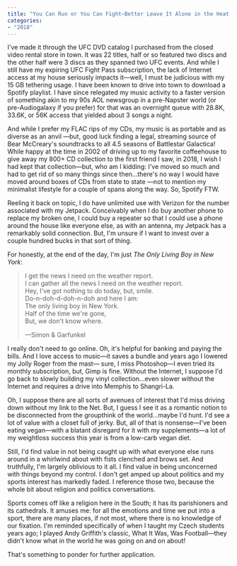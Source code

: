 ```yaml
---
title: "You Can Run or You Can Fight—Better Leave It Alone in the Heat of the Night (1987)."
categories:
- "2018"
---
```


I've made it through the UFC DVD catalog I purchased from the closed video rental store in town. It was 22 titles, half or so featured two discs and the other half were 3 discs as they spanned two UFC events. And while I still have my expiring UFC Fight Pass subscription, the lack of Internet access at my house seriously impacts it—well, I must be judicious with my 15 GB tethering usage. I have been known to drive into town to download a Spotify playlist. I have since relegated my music activity to a faster version of something akin to my 90s AOL newsgroup in a pre-Napster world (or pre-Audiogalaxy if you prefer) for that was an overnight queue with 28.8K, 33.6K, or 56K access that yielded about 3 songs a night.

And while I prefer my FLAC rips of my CDs, my music is as portable and as diverse as an anvil —but, good luck finding a legal, streaming source of Bear McCreary's soundtracks to all 4.5 seasons of Battlestar Galactica! While happy at the time in 2002 of driving up to my favorite coffeehouse to give away my 800+ CD collection to the first friend I saw, in 2018, I wish I had kept that collection—but, who am I kidding: I've moved so much and had to get rid of so many things since then...there's no way I would have moved around boxes of CDs from state to state —not to mention my minimalist lifestyle for a couple of spans along the way. So, Spotify FTW.

Reeling it back on topic, I do have unlimited use with Verizon for the number associated with my Jetpack. Conceivably when I do buy another phone to replace my broken one, I could buy a repeater so that I could use a phone around the house like everyone else, as with an antenna, my Jetpack has a remarkably solid connection. But, I'm unsure if I want to invest over a couple hundred bucks in that sort of thing.

For honestly, at the end of the day, I'm just *The Only Living Boy in New York*:

> I get the news I need on the weather report.    
> I can gather all the news I need on the weather report.    
> Hey, I've got nothing to do today, but, smile.    
> Do-n-doh-d-doh-n-doh and here I am:   
> The only living boy in New York.    
> Half of the time we're gone,    
> But, we don't know where.    
>
> —Simon & Garfunkel

I really don't need to go online. Oh, it's helpful for banking and paying the bills. And I love access to music—it saves a bundle and years ago I lowered my Jolly Roger from the mast— sure, I miss Photoshop—I even tried its monthly subscription, but, Gimp is fine. Without the Internet, I suppose I'd go back to slowly building my vinyl collection...even slower without the Internet and requires a drive into Memphis to Shangri-La.

Oh, I suppose there are all sorts of avenues of interest that I'd miss driving down without my link to the Net. But, I guess I see it as a romantic notion to be disconnected from the groupthink of the world...maybe I'd hunt. I'd see a lot of value with a closet full of jerky. But, all of that is nonsense—I've been eating vegan—with a blatant disregard for it with my supplements—a lot of my weightloss success this year is from a low-carb vegan diet.

Still, I'd find value in not being caught up with what everyone else runs around in a whirlwind about with fists clenched and brows set. And truthfully, I'm largely oblivious to it all. I find value in being unconcerned with things beyond my control. I don't get amped up about politics and my sports interest has markedly faded. I reference those two, because the whole bit about religion and politics conversations.

Sports comes off like a religion here in the South; it has its parishioners and its cathedrals. It amuses me: for all the emotions and time we put into a sport, there are many places, if not most, where there is no knowledge of our fixation. I'm reminded specifically of when I taught my Czech students years ago; I played Andy Griffith's classic, What It Was, Was Football—they didn't know what in the world he was going on and on about!

That's something to ponder for further application.